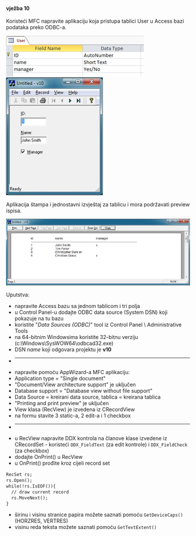 #### vježba 10

Koristeći MFC napravite aplikaciju koja pristupa tablici User u Access bazi podataka preko ODBC-a.

![table](/db.jpg?raw=true)
![frame](/screenshot.jpg?raw=true)

Aplikacija štampa i jednostavni izvještaj za tablicu i mora podržavati preview ispisa. 

![preview](/preview.jpg?raw=true)

Uputstva:

*	napravite Access bazu sa jednom tablicom i tri polja
*	u Control Panel-u dodajte ODBC data source (System DSN) koji pokazuje na tu bazu
  *	koristite "*Data Sources (ODBC)*" tool iz Control Panel \ Administrative Tools
  *	na 64-bitnim Windowsima koristite 32-bitnu verziju (c:\Windows\SysWOW64\odbcad32.exe)
  *	DSN *name* koji odgovara projektu je **v10**
*	------------------------------------------------------------------------------------
*	napravite pomoću AppWizard-a MFC aplikaciju:
  * Application type = "Single document"
  *	"Document/View architecture support" je uključen
  *	Database support = "Database view without file support"
  *	Data Source = kreirani data source, tablica = kreirana tablica
  *	"Printing and print preview" je uključen
  *	View klasa (RecView) je izvedena iz CRecordView 
*	na formu stavite 3 static-a,  2 edit-a i 1 checkbox
*	------------------------------------------------------------------------------------
*	u RecView napravite DDX kontrola na članove klase izvedene iz CRecordSet - koristeći `DDX_FieldText` (za edit kontrole) i `DDX_FieldCheck` (za checkbox)
*	dodajte OnPrint() u RecView
*	u OnPrint() prođite kroz cijeli record set

  ```
  RecSet rs;
  rs.Open();
  while(!rs.IsEOF()){
    // draw current record
    rs.MoveNext();	
  }
  ```
*	širinu i visinu stranice papira možete saznati pomoću `GetDeviceCaps()` (HORZRES, VERTRES)
*	visinu reda teksta možete saznati pomoću `GetTextExtent()`
